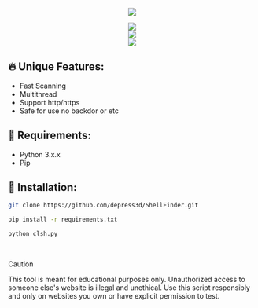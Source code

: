 <p align="center">
  <a href="https://t.me/cyberlizzard">
    <img src="https://raw.githubusercontent.com/depress3d/ShellFinder/main/assets/standard.gif">
  </a>

<div align="center">
<img src="https://forthebadge.com/images/badges/made-with-python.svg" >
</div>
<div align="center">
<img src="https://forthebadge.com/images/badges/license-mit.svg" >
</div>
<div align="center">
<img src="https://forthebadge.com/images/badges/it-works-dont-ask-me.svg" >
</div>

## **🔥 Unique Features:**  
- Fast Scanning
- Multithread
- Support http/https
- Safe for use no backdor or etc

## **🔧 Requirements:**
- Python 3.x.x
- Pip

## **🚀 Installation:**
```bash
git clone https://github.com/depress3d/ShellFinder.git
```
```bash
pip install -r requirements.txt
```
```bash
python clsh.py
```

<br>

> [!CAUTION]
> This tool is meant for educational purposes only. Unauthorized access to someone else's website is illegal and unethical. Use this script responsibly and only on websites you own or have explicit permission to test.
